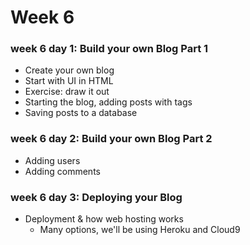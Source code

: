 # Week 6

### week 6 day 1: Build your own Blog Part 1
* Create your own blog
* Start with UI in HTML
* Exercise: draw it out
* Starting the blog, adding posts with tags
* Saving posts to a database

### week 6 day 2: Build your own Blog Part 2
* Adding users
* Adding comments

### week 6 day 3: Deploying your Blog
* Deployment & how web hosting works
	* Many options, we'll be using Heroku and Cloud9
